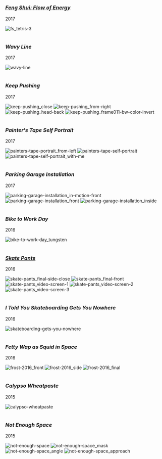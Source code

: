 #
### *[Feng Shui: Flow of Energy](https://github.com/mog96/feng-shui)*
2017

![fs_tetris-3](https://github.com/mog96/portfolio/blob/master/Photos/fs_tetris-3.jpg)

#
### *Wavy Line*
2017

![wavy-line](https://github.com/mog96/portfolio/blob/master/Photos/wavy-line.gif)

#
### *Keep Pushing*
2017

![keep-pushing_close](https://github.com/mog96/portfolio/blob/master/Photos/keep-pushing_close.JPG)
![keep-pushing_from-right](https://github.com/mog96/portfolio/blob/master/Photos/keep-pushing_from-right.JPG)
![keep-pushing_head-back](https://github.com/mog96/portfolio/blob/master/Photos/keep-pushing_head-back.JPG)
![keep-pushing_frame011-bw-color-invert](https://github.com/mog96/portfolio/blob/master/Photos/keep-pushing_frame011-bw-color-invert.jpg)

#
### *Painter's Tape Self Portrait*
2017

![painters-tape-portrait_from-left](https://github.com/mog96/portfolio/blob/master/Photos/painters-tape-portrait_from-left.JPG)
![painters-tape-self-portrait](https://github.com/mog96/portfolio/blob/master/Photos/painters-tape-self-portrait.jpg)
![painters-tape-self-portrait_with-me](https://github.com/mog96/portfolio/blob/master/Photos/painters-tape-self-portrait_with-me.JPG)

#
### *Parking Garage Installation*
2017

![parking-garage-installation_in-motion-front](https://github.com/mog96/portfolio/blob/master/Photos/parking-garage-installation_in-motion-front.JPG)
![parking-garage-installation_front](https://github.com/mog96/portfolio/blob/master/Photos/parking-garage-installation_front.jpg)
![parking-garage-installation_inside](https://github.com/mog96/portfolio/blob/master/Photos/parking-garage-installation_inside.jpg)

#
### *Bike to Work Day*
2016

![bike-to-work-day_tungsten](https://github.com/mog96/portfolio/blob/master/Photos/bike-to-work-day_tungsten.JPG)

#
### *[Skate Pants](https://vimeo.com/244599700)*
2016

![skate-pants_final-side-close](https://github.com/mog96/portfolio/blob/master/Photos/skate-pants_final-side-close.jpg)
![skate-pants_final-front](https://github.com/mog96/portfolio/blob/master/Photos/skate-pants_final-front.jpg)
![skate-pants_video-screen-1](https://github.com/mog96/portfolio/blob/master/Photos/skate-pants_video-screen-1.jpg)
![skate-pants_video-screen-2](https://github.com/mog96/portfolio/blob/master/Photos/skate-pants_video-screen-2.jpg)
![skate-pants_video-screen-3](https://github.com/mog96/portfolio/blob/master/Photos/skate-pants_video-screen-3.jpg)

#
### *I Told You Skateboarding Gets You Nowhere*
2016

![skateboarding-gets-you-nowhere](https://github.com/mog96/portfolio/blob/master/Photos/skateboarding-gets-you-nowhere.JPG)

#
### *Fetty Wap as Squid in Space*
2016

![frost-2016_front](https://github.com/mog96/portfolio/blob/master/Photos/frost-2016_front.jpg)
![frost-2016_side](https://github.com/mog96/portfolio/blob/master/Photos/frost-2016_side.jpg)
![frost-2016_final](https://github.com/mog96/portfolio/blob/master/Photos/frost-2016_final.jpg)

#
### *Calypso Wheatpaste*
2015

![calypso-wheatpaste](https://github.com/mog96/portfolio/blob/master/Photos/calypso-wheatpaste.jpg)

#
### *Not Enough Space*
2015

![not-enough-space](https://github.com/mog96/portfolio/blob/master/Photos/not-enough-space.JPG)
![not-enough-space_mask](https://github.com/mog96/portfolio/blob/master/Photos/not-enough-space_mask.JPG)
![not-enough-space_angle](https://github.com/mog96/portfolio/blob/master/Photos/not-enough-space_angle.JPG)
![not-enough-space_approach](https://github.com/mog96/portfolio/blob/master/Photos/not-enough-space_approach.JPG)